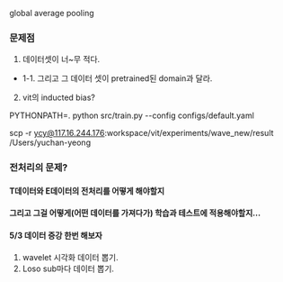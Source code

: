 global average pooling 

### 문제점 
1. 데이터셋이 너~무 적다. 
-  1-1. 그리고 그 데이터 셋이 pretrained된 domain과 달라. 
2. vit의 inducted bias? 

PYTHONPATH=. python src/train.py --config configs/default.yaml



 scp -r ycy@117.16.244.176:workspace/vit/experiments/wave_new/result /Users/yuchan-yeong


 
### 전처리의 문제? 

#### T데이터와 E데이터의 전처리를 어떻게 해야할지

#### 그리고 그걸 어떻게(어떤 데이터를 가져다가) 학습과 테스트에 적용해야할지... 

#### 5/3 데이터 증강 한번 해보자 

1. wavelet 시각화 데이터 뽑기. 
2. Loso sub마다 데이터 뽑기. 
